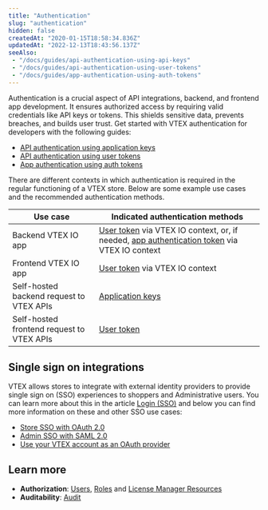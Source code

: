 ```yaml
---
title: "Authentication"
slug: "authentication"
hidden: false
createdAt: "2020-01-15T18:58:34.836Z"
updatedAt: "2022-12-13T18:43:56.137Z"
seeAlso:
 - "/docs/guides/api-authentication-using-api-keys"
 - "/docs/guides/api-authentication-using-user-tokens"
 - "/docs/guides/app-authentication-using-auth-tokens"
---
```

Authentication is a crucial aspect of API integrations, backend, and frontend app development. It ensures authorized access by requiring valid credentials like API keys or tokens. This shields sensitive data, prevents breaches, and builds user trust. Get started with VTEX authentication for developers with the following guides:

- [API authentication using application keys](https://developers.vtex.com/docs/guides/api-authentication-using-api-keys)
- [API authentication using user tokens](https://developers.vtex.com/docs/guides/api-authentication-using-user-tokens)
- [App authentication using auth tokens](https://developers.vtex.com/docs/guides/app-authentication-using-auth-tokens)

There are different contexts in which authentication is required in the regular functioning of a VTEX store. Below are some example use cases and the recommended authentication methods.

| **Use case** | **Indicated authentication methods** |
| ----- | ----- |
| Backend VTEX IO app | [User token](https://developers.vtex.com/docs/guides/api-authentication-using-user-tokens) via VTEX IO context, or, if needed, [app authentication token](https://developers.vtex.com/docs/guides/app-authentication-using-auth-tokens) via VTEX IO context |
| Frontend VTEX IO app | [User token](https://developers.vtex.com/docs/guides/api-authentication-using-user-tokens) via VTEX IO context |
| Self-hosted backend request to VTEX APIs | [Application keys](https://developers.vtex.com/docs/guides/api-authentication-using-api-keys) |
| Self-hosted frontend request to VTEX APIs | [User token](https://developers.vtex.com/docs/guides/api-authentication-using-user-tokens) |

## Single sign on integrations

VTEX allows stores to integrate with external identity providers to provide single sign on (SSO) experiences to shoppers and Administrative users. You can learn more about this in the article [Login (SSO)](https://developers.vtex.com/vtex-rest-api/docs/login-integration-guide) and below you can find more information on these and other SSO use cases:

- [Store SSO with OAuth 2.0](https://developers.vtex.com/docs/guides/login-integration-guide-webstore-oauth2)
- [Admin SSO with SAML 2.0](https://developers.vtex.com/docs/guides/login-integration-guide-admin-saml2)
- [Use your VTEX account as an OAuth provider](https://developers.vtex.com/docs/apps/vtex.oauth-provider-admin@2.x)

## Learn more

- **Authorization**: [Users](https://help.vtex.com/en/subcategory/users--63DHe3VQEEE6Uuua8gIs2M), [Roles](https://help.vtex.com/en/tutorial/roles--7HKK5Uau2H6wxE1rH5oRbc) and [License Manager Resources](https://help.vtex.com/en/tutorial/license-manager-resources--3q6ztrC8YynQf6rdc6euk3)
- **Auditability**: [Audit](https://help.vtex.com/en/tutorial/searching-for-events-on-audit--5RXf9WJ5YLFBcS8q8KcxTA)
